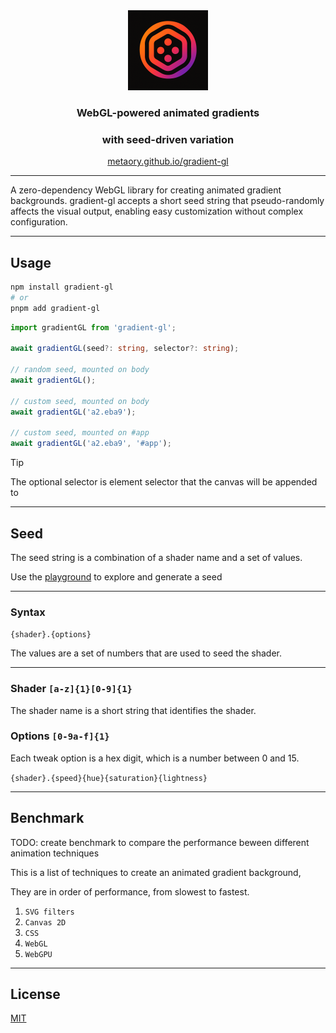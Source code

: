<div align="center">
    <img src=".github/assets/logo.png" alt="demo" height="128" />
    <h3>WebGL-powered animated gradients</h3>
    <h3>with seed-driven variation</h3>
    <p>
        <a href="https://metaory.github.io/gradient-gl/">
            metaory.github.io/gradient-gl
        </a>
    </p>
</div>

---

A zero-dependency WebGL library for creating animated gradient backgrounds. gradient-gl accepts a short seed string that pseudo-randomly affects the visual output, enabling easy customization without complex configuration.

---

## Usage

```sh
npm install gradient-gl
# or
pnpm add gradient-gl
```

```typescript
import gradientGL from 'gradient-gl';

await gradientGL(seed?: string, selector?: string);

// random seed, mounted on body
await gradientGL();

// custom seed, mounted on body
await gradientGL('a2.eba9');

// custom seed, mounted on #app
await gradientGL('a2.eba9', '#app');
```


> [!TIP]
> The optional selector is element selector that the canvas will be appended to


---

## Seed

The seed string is a combination of a shader name and a set of values.

Use the [playground](https://metaory.github.io/gradient-gl/) to explore and generate a seed

---

### Syntax

`{shader}.{options}`

The values are a set of numbers that are used to seed the shader.


---

### Shader `[a-z]{1}[0-9]{1}`

The shader name is a short string that identifies the shader.

### Options `[0-9a-f]{1}`

Each tweak option is a hex digit, which is a number between 0 and 15.

`{shader}.{speed}{hue}{saturation}{lightness}`


---

## Benchmark

TODO: create benchmark to compare the performance beween different animation techniques

This is a list of techniques to create an animated gradient background,

They are in order of performance, from slowest to fastest.

1. `SVG filters`
2. `Canvas 2D`
3. `CSS`
4. `WebGL`
5. `WebGPU`


<!-- ```html
🚧 UNDER CONSTRUCTION
<script src="https://cdn.com/gradient-gl?seed=w2.678"></script>
<script src="https://cdn.com/gradient-gl?seed=w2.678&selector=#app"></script>
``` -->

---

## License
[MIT](LICENSE)